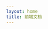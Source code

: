 ```yaml
---
layout: home
title: 前端文档
---
```


<Home />

<script setup lang="ts">
/**
 * 这里路径 @theme 可以直接指向 .vitepress/theme 目录1
 */
import Home from '@theme/components/vp-home.vue'
</script>
